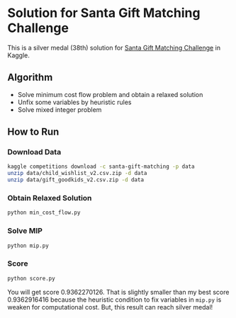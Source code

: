 # Solution for Santa Gift Matching Challenge 

This is a silver medal (38th) solution for [Santa Gift Matching Challenge](https://www.kaggle.com/c/santa-gift-matching) in Kaggle.

## Algorithm

- Solve minimum cost flow problem and obtain a relaxed solution
- Unfix some variables by heuristic rules
- Solve mixed integer problem

## How to Run

### Download Data

```bash
kaggle competitions download -c santa-gift-matching -p data
unzip data/child_wishlist_v2.csv.zip -d data
unzip data/gift_goodkids_v2.csv.zip -d data
```

### Obtain Relaxed Solution

```bash
python min_cost_flow.py
```

### Solve MIP

```bash
python mip.py
```

### Score

```bash
python score.py
```

You will get score 0.9362270126.
That is slightly smaller than my best score 0.9362916416 because the heuristic condition to fix variables in `mip.py` is weaken for computational cost.
But, this result can reach silver medal!
